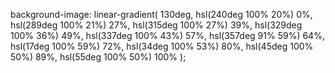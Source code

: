 background-image: linear-gradient(
130deg,
hsl(240deg 100% 20%) 0%,
hsl(289deg 100% 21%) 27%,
hsl(315deg 100% 27%) 39%,
hsl(329deg 100% 36%) 49%,
hsl(337deg 100% 43%) 57%,
hsl(357deg 91% 59%) 64%,
hsl(17deg 100% 59%) 72%,
hsl(34deg 100% 53%) 80%,
hsl(45deg 100% 50%) 89%,
hsl(55deg 100% 50%) 100%
);

